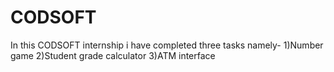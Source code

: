 # CODSOFT
In this CODSOFT internship i have completed three tasks namely-
1)Number game
2)Student grade calculator
3)ATM interface
